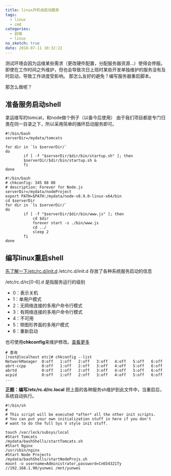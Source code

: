 ```yaml
---
title: linux开机自启动服务
tags:
  - linux
  - cmd
categories: 
  - 前端
  - linux
no_sketch: true
date: 2018-07-11 10:32:22
---
```



测试环境会因为运维某些需求（更改硬件配置，分配服务器资源...）使得会停服。
即使在工作时间之外维护，但也会导致次日上班时某些开发单独维护的服务没有及时启动，导致工作进度受影响。
那怎么友好的避免？编写服务器重启脚本。

那怎么做呢？

## 准备服务启动shell
拿运维写的tomcat，和node做个例子（以备今后使用）
由于我们项目都是专门归类在同一目录之下，所以采用简单的循环启动服务即可。
````shell
#!/bin/bash
serverDir=/mydata/tomcats

for dir in `ls $serverDir/`
do
        if [ -f "$serverDir/$dir/bin/startup.sh" ]; then
        $serverDir/$dir/bin/startup.sh &
        fi
done
````

````shell
#!/bin/bash
# chkconfig: 345 88 08
# description: Forever for Node.js
serverDir=/mydata/nodeProject
export PATH=$PATH:/mydata/node-v8.9.0-linux-x64/bin
cd $serverDir
for dir in `ls $serverDir/`
do
        if [ -f "$serverDir/$dir/bin/www.js" ]; then
            cd $dir
            forever start -s ./bin/www.js
            cd ../
            sleep 2
        fi
done
````

## 编写linux重启shell
[先了解一下/etc/rc.d/init.d](https://blog.csdn.net/acs713/article/details/7322082)
/etc/rc.d/init.d
存放了各种系统服务启动的信息

/etc/rc.d/rc[0-6].d
是指服务运行的级别
- 0：表示关机 
- 1：单用户模式 
- 2：无网络连接的多用户命令行模式 
- 3：有网络连接的多用户命令行模式 
- 4：不可用 
- 5：带图形界面的多用户模式 
- 6：重新启动

也可使用**chkconfig**来维护修改。[查看更多](https://blog.csdn.net/lanyang123456/article/details/54695567)
````shell
# 查询
[root@localhost etc]# chkconfig --list
NetworkManager 	0:off	1:off	2:off	3:off	4:off	5:off	6:off
abrt-ccpp      	0:off	1:off	2:off	3:off	4:off	5:off	6:off
abrtd          	0:off	1:off	2:off	3:off	4:off	5:off	6:off
acpid          	0:off	1:off	2:off	3:off	4:off	5:off	6:off
...
````

**正题：编写/etc/rc.d/rc.local**
把上面的各种服务sh维护到此文件中，当重启后，系统自动执行。
````shell
#!/bin/sh
#
# This script will be executed *after* all the other init scripts.
# You can put your own initialization stuff in here if you don't
# want to do the full Sys V style init stuff.

touch /var/lock/subsys/local
#Start Tomcats
/mydata/bashShells/startTomcats.sh
#Start Nginx
/usr/sbin/nginx
#Start Node Projects
/mydata/bashShells/startNodeProjs.sh
mount -o username=Administrator,password=Cn654321Ty //192.168.1.90/yunwei /mnt/yunwei
````